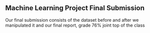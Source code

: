 ## Machine Learning Project Final Submission
Our final submission consists of the dataset before and after we manipulated it and our final report, grade 76% joint top of the class
